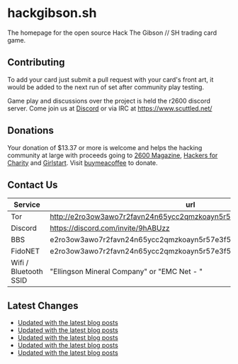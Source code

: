 # hackgibson.sh
The homepage for the open source Hack The Gibson // SH trading card game.


## Contributing

To add your card just submit a pull request with your card's front art, it would be added to the next run of set after community play testing.

Game play and discussions over the project is held the r2600 discord server. Come join us at [Discord](https://discord.com/invite/9hABUzz) or via IRC at https://www.scuttled.net/


## Donations

Your donation of $13.37 or more is welcome and helps the hacking community at large with proceeds going to [2600 Magazine](https://2600.com/), [Hackers for Charity](https://hackersforcharity.org) and [Girlstart](https://girlstart.org).  Visit [buymeacoffee](https://www.buymeacoffee.com/hackgibson.sh) to donate.


## Contact Us

Service | url
-|-
Tor | http://e2ro3ow3awo7r2favn24n65ycc2qmzkoayn5r57e3f56nvjwdcgg32ad.onion
Discord | https://discord.com/invite/9hABUzz
BBS | e2ro3ow3awo7r2favn24n65ycc2qmzkoayn5r57e3f56nvjwdcgg32ad.onion:23
FidoNET | e2ro3ow3awo7r2favn24n65ycc2qmzkoayn5r57e3f56nvjwdcgg32ad.onion:24554
Wifi / Bluetooth SSID | "Ellingson Mineral Company" or "EMC Net - <fidonet address>"

## Latest Changes
<!-- BLOG-POST-LIST:START -->
- [Updated with the latest blog posts](https://github.com/DFW2600/hackgibson.sh/commit/6978000dbdbd7317de574c52a0cd8cb14f55480a)
- [Updated with the latest blog posts](https://github.com/DFW2600/hackgibson.sh/commit/1bb070f188b82545697a0265b19f640de30c178a)
- [Updated with the latest blog posts](https://github.com/DFW2600/hackgibson.sh/commit/c27ead047b24141ef4763c4c5451ba9dd5e37242)
- [Updated with the latest blog posts](https://github.com/DFW2600/hackgibson.sh/commit/759a9280e9c5aa2198f3e661afe1be9ec3570357)
- [Updated with the latest blog posts](https://github.com/DFW2600/hackgibson.sh/commit/0fe4ae2ead326e26339ce224e76a9b0e256f9f7c)
<!-- BLOG-POST-LIST:END -->
